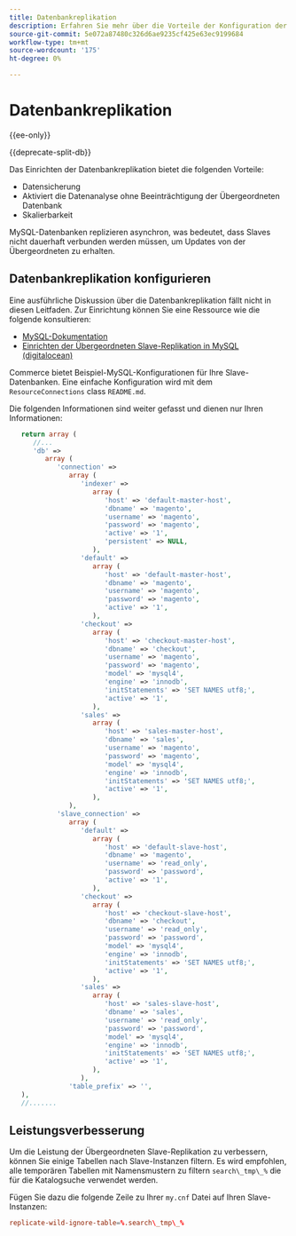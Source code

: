 ```yaml
---
title: Datenbankreplikation
description: Erfahren Sie mehr über die Vorteile der Konfiguration der Datenbankreplikation.
source-git-commit: 5e072a87480c326d6ae9235cf425e63ec9199684
workflow-type: tm+mt
source-wordcount: '175'
ht-degree: 0%

---
```



# Datenbankreplikation

{{ee-only}}

{{deprecate-split-db}}

Das Einrichten der Datenbankreplikation bietet die folgenden Vorteile:

- Datensicherung
- Aktiviert die Datenanalyse ohne Beeinträchtigung der Übergeordneten Datenbank
- Skalierbarkeit

MySQL-Datenbanken replizieren asynchron, was bedeutet, dass Slaves nicht dauerhaft verbunden werden müssen, um Updates von der Übergeordneten zu erhalten.

## Datenbankreplikation konfigurieren

Eine ausführliche Diskussion über die Datenbankreplikation fällt nicht in diesen Leitfaden. Zur Einrichtung können Sie eine Ressource wie die folgende konsultieren:

- [MySQL-Dokumentation](https://dev.mysql.com/doc/refman/5.6/en/replication.html)
- [Einrichten der Übergeordneten Slave-Replikation in MySQL (digitalocean)](https://www.digitalocean.com/community/tutorials/how-to-set-up-replication-in-mysql)

Commerce bietet Beispiel-MySQL-Konfigurationen für Ihre Slave-Datenbanken. Eine einfache Konfiguration wird mit dem `ResourceConnections` class `README.md`.

Die folgenden Informationen sind weiter gefasst und dienen nur Ihren Informationen:

```php
   return array (
      //...
      'db' =>
         array (
            'connection' =>
               array (
                  'indexer' =>
                     array (
                        'host' => 'default-master-host',
                        'dbname' => 'magento',
                        'username' => 'magento',
                        'password' => 'magento',
                        'active' => '1',
                        'persistent' => NULL,
                     ),
                  'default' =>
                     array (
                        'host' => 'default-master-host',
                        'dbname' => 'magento',
                        'username' => 'magento',
                        'password' => 'magento',
                        'active' => '1',
                     ),
                  'checkout' =>
                     array (
                        'host' => 'checkout-master-host',
                        'dbname' => 'checkout',
                        'username' => 'magento',
                        'password' => 'magento',
                        'model' => 'mysql4',
                        'engine' => 'innodb',
                        'initStatements' => 'SET NAMES utf8;',
                        'active' => '1',
                     ),
                  'sales' =>
                     array (
                        'host' => 'sales-master-host',
                        'dbname' => 'sales',
                        'username' => 'magento',
                        'password' => 'magento',
                        'model' => 'mysql4',
                        'engine' => 'innodb',
                        'initStatements' => 'SET NAMES utf8;',
                        'active' => '1',
                     ),
               ),
            'slave_connection' =>
               array (
                  'default' =>
                     array (
                        'host' => 'default-slave-host',
                        'dbname' => 'magento',
                        'username' => 'read_only',
                        'password' => 'password',
                        'active' => '1',
                     ),
                  'checkout' =>
                     array (
                        'host' => 'checkout-slave-host',
                        'dbname' => 'checkout',
                        'username' => 'read_only',
                        'password' => 'password',
                        'model' => 'mysql4',
                        'engine' => 'innodb',
                        'initStatements' => 'SET NAMES utf8;',
                        'active' => '1',
                     ),
                  'sales' =>
                     array (
                        'host' => 'sales-slave-host',
                        'dbname' => 'sales',
                        'username' => 'read_only',
                        'password' => 'password',
                        'model' => 'mysql4',
                        'engine' => 'innodb',
                        'initStatements' => 'SET NAMES utf8;',
                        'active' => '1',
                     ),
                  ),
               'table_prefix' => '',
   ),
   //.......
```

## Leistungsverbesserung

Um die Leistung der Übergeordneten Slave-Replikation zu verbessern, können Sie einige Tabellen nach Slave-Instanzen filtern. Es wird empfohlen, alle temporären Tabellen mit Namensmustern zu filtern `search\_tmp\_%` die für die Katalogsuche verwendet werden.

Fügen Sie dazu die folgende Zeile zu Ihrer `my.cnf` Datei auf Ihren Slave-Instanzen:

```conf
replicate-wild-ignore-table=%.search\_tmp\_%
```
